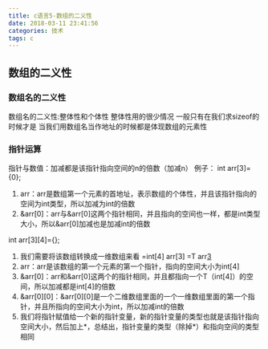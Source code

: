 ```yaml
---
title: c语言5-数组的二义性
date: 2018-03-11 23:41:56
categories: 技术
tags: c
---
```


## 数组的二义性
### 数组名的二义性
数组名的二义性:整体性和个体性
整体性用的很少情况  一般只有在我们求sizeof的时候才是 
当我们用数组名当作地址的时候都是体现数组的元素性

### 指针运算
指针与数值：加减都是该指针指向空间的n的倍数（加减n）
例子：
int arr[3]={0};
1. arr：arr是数组第一个元素的首地址，表示数组的个体性，并且该指针指向的空间为int类型，所以加减为int的倍数
2. &arr[0]：arr与&arr[0]这两个指针相同，并且指向的空间也一样，都是int类型大小，所以&arr[0]加减也是加减int的倍数

int arr[3][4]={};
1. 我们需要将该数组转换成一维数组来看  =int[4] arr[3] =T arr[3](T=arr[4])
2. arr：arr是该数组的第一个元素的第一个指针，指向的空间大小为int[4]
3. &arr[0]：arr和&arr[0]这两个的指针相同，并且都指向一个T（int[4]）的空间，所以加减都是int[4]的倍数
4. &arr[0][0]：&arr[0][0]是一个二维数组里面的一个一维数组里面的第一个指针，并且所指向的空间大小为int，所以加减int的倍数
5. 我们将指针赋值给一个新的指针变量，新的指针变量的类型也就是该指针指向空间大小，然后加上*，总结出，指针变量的类型（除掉*）和指向空间的类型相同